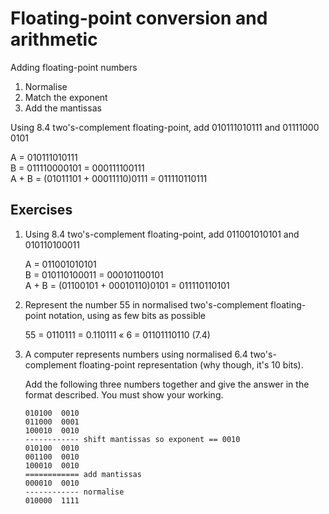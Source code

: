 # Floating-point conversion and arithmetic

Adding floating-point numbers

01. Normalise
02. Match the exponent
03. Add the mantissas

Using 8.4 two's-complement floating-point, add 01011101&#x200b;0111 and 01111000&#x200b;0101

A = 01011101&#x200b;0111  
B = 01111000&#x200b;0101 = 00011110&#x200b;0111  
A + B = (01011101 + 00011110)0111 = 01111011&#x200b;0111

## Exercises

01. Using 8.4 two's-complement floating-point, add 01100101&#x200b;0101 and 01011010&#x200b;0011

    A = 01100101&#x200b;0101  
    B = 01011010&#x200b;0011 = 00010110&#x200b;0101  
    A + B = (01100101 + 00010110)0101 = 01111011&#x200b;0101
02. Represent the number 55 in normalised two's-complement floating-point notation, using as few bits as possible

    55 = 0110111 = 0.110111 « 6 = 0110111&#x200b;0110 (7.4)
03. A computer represents numbers using normalised 6.4 two's-complement floating-point representation (why though, it's 10 bits).

    Add the following three numbers together and give the answer in the format described. You must show your working.

    ```
    010100  0010
    011000  0001
    100010  0010
    ------------ shift mantissas so exponent == 0010
    010100  0010
    001100  0010
    100010  0010
    ============ add mantissas
    000010  0010
    ------------ normalise
    010000  1111
    ```
